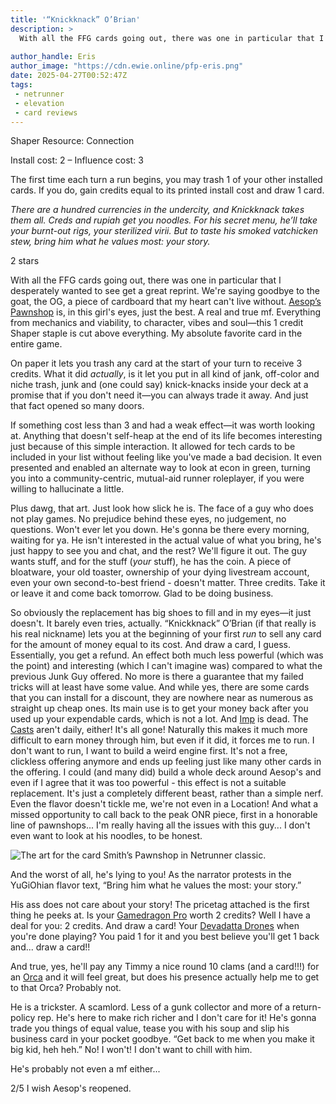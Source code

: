 ```yaml
---
title: '“Knickknack” O’Brian'
description: >
  With all the FFG cards going out, there was one in particular that I desperately wanted to see get a great reprint. We're saying goodbye to the goat, the OG, a piece of cardboard that my heart can't live without. Aesop’s Pawnshop is, in this girl's eyes, just the best. A real and true mf. Everything from mechanics and viability, to character, vibes and soul—this 1 credit Shaper staple is cut above everything. My absolute favorite card in the entire game.
  
author_handle: Eris
author_image: "https://cdn.ewie.online/pfp-eris.png"
date: 2025-04-27T00:52:47Z
tags:
 - netrunner
 - elevation
 - card reviews
---
```


<card-frame name="knickknack" side="runner" stars="2" src="https://cdn.ewie.online/20250427005414-IMG_1307.jpeg">

<div class="visually-hidden" id="card-name-knickknack">

Shaper Resource: Connection

Install cost: 2 – Influence cost:  3

The first time each turn a run begins, you may trash 1 of your other installed cards. If you do, gain credits equal to its printed install cost and draw 1 card.

*There are a hundred currencies in the undercity, and Knickknack takes them all. Creds and rupiah get you noodles. For his secret menu, he’ll take your burnt-out rigs, your sterilized virii. But to taste his smoked vatchicken stew, bring him what he values most: your story.*

2 stars

</div>

</card-frame>

<script type="module" src="/js/card-frame.js"></script>

With all the FFG cards going out, there was one in particular that I desperately wanted to see get a great reprint. We're saying goodbye to the goat, the OG, a piece of cardboard that my heart can't live without. [Aesop’s Pawnshop](https://netrunnerdb.com/en/card/31035) is, in this girl's eyes, just the best. A real and true mf. Everything from mechanics and viability, to character, vibes and soul—this 1 credit Shaper staple is cut above everything. My absolute favorite card in the entire game.

On paper it lets you trash any card at the start of your turn to receive 3 credits. What it did *actually*, is it let you put in all kind of jank, off-color and niche trash, junk and (one could say) knick-knacks inside your deck at a promise that if you don't need it—you can always trade it away. And just that fact opened so many doors. 

If something cost less than 3 and had a weak effect—it was worth looking at. Anything that doesn't self-heap at the end of its life becomes interesting just because of this simple interaction. It allowed for tech cards to be included in your list without feeling like you've made a bad decision. It even presented and enabled an alternate way to look at econ in green, turning you into a community-centric, mutual-aid runner roleplayer, if you were willing to hallucinate a little.

Plus dawg, that art. Just look how slick he is. The face of a guy who does not play games. No prejudice behind these eyes, no judgement, no questions. Won't ever let you down. He's gonna be there every morning, waiting for ya. He isn't interested in the actual value of what you bring, he's just happy to see you and chat, and the rest? We'll figure it out. The guy wants stuff, and for the stuff (*your* stuff), he has the coin. A piece of bloatware, your old toaster, ownership of your dying livestream account, even your own second-to-best friend - doesn't matter. Three credits. Take it or leave it and come back tomorrow. Glad to be doing business.

So obviously the replacement has big shoes to fill and in my eyes—it just doesn't. It barely even tries, actually. “Knickknack” O’Brian (if that really is his real nickname) lets you at the beginning of your first *run* to sell any card for the amount of money equal to its cost. And draw a card, I guess. Essentially, you get a refund. An effect both much less powerful (which was the point) and interesting (which I can't imagine was) compared to what the previous Junk Guy offered. No more is there a guarantee that my failed tricks will at least have some value. And while yes, there are some cards that you can install for a discount, they are nowhere near as numerous as straight up cheap ones. Its main use is to get your money back after you used up your expendable cards, which is not a lot. And [Imp](https://netrunnerdb.com/en/card/31007) is dead. The [Casts](https://netrunnerdb.com/en/card/26094) aren't daily, either! It's all gone! Naturally this makes it much more difficult to earn money through him, but even if it did, it forces me to run. I don't want to run, I want to build a weird engine first.  It's not a free, clickless offering anymore and ends up feeling just like many other cards in the offering. I could (and many did) build a whole deck around Aesop's and even if I agree that it was too powerful - this effect is not a suitable replacement. It's just a completely different beast, rather than a simple nerf. Even the flavor doesn't tickle me, we're not even in a Location! And what a missed opportunity to call back to the peak ONR piece, first in a honorable line of pawnshops... I'm really having all the issues with this guy... I don't even want to look at his noodles, to be honest.

![The art for the card Smith’s Pawnshop in Netrunner classic.](https://cdn.ewie.online/20250427005758-SPOILER_image.jpeg)

And the worst of all, he's lying to you! As the narrator protests in the YuGiOhian flavor text, “Bring him what he values the most: your story.”

His ass does not care about your story! The pricetag attached is the first thing  he peeks at. Is your [Gamedragon Pro](https://netrunnerdb.com/en/card/35027) worth 2 credits? Well I have a deal for you: 2 credits. And draw a card! Your [Devadatta Drones](https://netrunnerdb.com/en/card/35031) when you're done playing? You paid 1 for it and you best believe you'll get 1 back and... draw a card!!

And true, yes, he'll pay any Timmy a nice round 10 clams (and a card!!!) for an [Orca](https://netrunnerdb.com/en/card/33089) and it will feel great, but does his presence actually help me to get to that Orca? Probably not. 

He is a trickster. A scamlord. Less of a gunk collector and more of a return-policy rep. He's here to make rich richer and I don't care for it! He's gonna trade you things of equal value, tease you with his soup and slip his business card in your pocket goodbye. “Get back to me when you make it big kid, heh heh.” No! I won't! I don't want to chill with him. 

He's probably not even a mf either...
 
2/5 I wish Aesop's reopened.